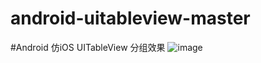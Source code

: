 # android-uitableview-master
#Android 仿iOS UITableView 分组效果
![image](https://github.com/SomnusWu/AndroidQQLodingDialog/blob/master/AndroidQQLoadingDemo/vim-screenshot.jpg)
